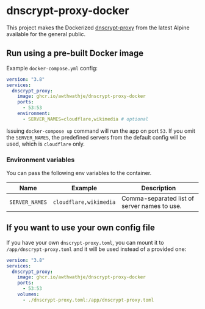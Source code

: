# dnscrypt-proxy-docker

This project makes the Dockerized [dnscrypt-proxy](https://github.com/DNSCrypt/dnscrypt-proxy) from the latest Alpine available for the general public.

## Run using a pre-built Docker image

Example `docker-compose.yml` config:

```yaml
version: "3.8"
services:
  dnscrypt_proxy:
    image: ghcr.io/awthwathje/dnscrypt-proxy-docker
    ports:
      - 53:53
    environment:
      - SERVER_NAMES=cloudflare,wikimedia # optional
```

Issuing `docker-compose up` command will run the app on port `53`. If you omit the `SERVER_NAMES`, the predefined servers from the default config will be used, which is `cloudflare` only.

### Environment variables

You can pass the following env variables to the container.

| Name | Example | Description |
|----------|----------|----------|
|   `SERVER_NAMES`   |   `cloudflare,wikimedia`   |   Comma-separated list of server names to use. |

## If you want to use your own config file

If you have your own `dnscrypt-proxy.toml`, you can mount it to `/app/dnscrypt-proxy.toml` and it will be used instead of a provided one:

```yaml
version: "3.8"
services:
  dnscrypt_proxy:
    image: ghcr.io/awthwathje/dnscrypt-proxy-docker
    ports:
      - 53:53
    volumes:
      - ./dnscrypt-proxy.toml:/app/dnscrypt-proxy.toml
```

